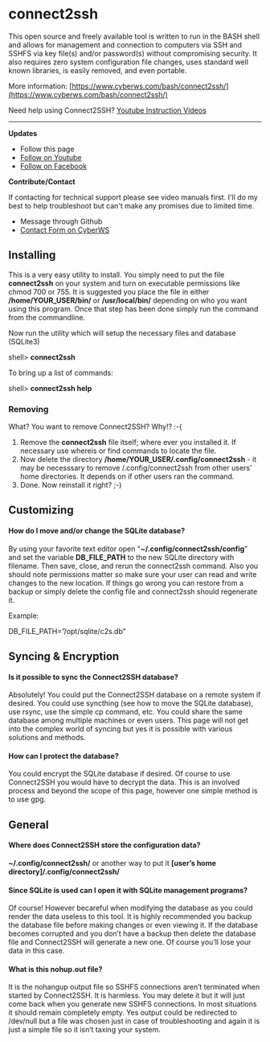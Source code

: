 # connect2ssh

This open source and freely available tool is written to run in the BASH shell and allows for management and connection to computers via SSH and SSHFS via key file(s) and/or password(s) without compromising security. It also requires zero system configuration file changes, uses standard well known libraries, is easily removed, and even portable.

More information: [https://www.cyberws.com/bash/connect2ssh/](https://www.cyberws.com/bash/connect2ssh/)

Need help using Connect2SSH? [Youtube Instruction Videos](https://www.youtube.com/watch?v=gQsglNH-w4M&list=PL7DdW0jxJRrGbjomR6bgwmyeRUvt7jHOT)

----

**Updates**

* Follow this page
* [Follow on Youtube](https://www.youtube.com/channel/UCeQtI9fcAapQkiHph42NjWA)
* [Follow on Facebook](https://www.facebook.com/cyberwscom/)

**Contribute/Contact**

If contacting for technical support please see video manuals first.  I'll do my best to help troubleshoot but can't make any promises due to limited time.

* Message through Github
* [Contact Form on CyberWS](https://www.cyberws.com/contact-us/)

## Installing

This is a very easy utility to install.  You simply need to put the file **connect2ssh** on your system and turn on executable permissions like chmod 700 or 755.  It is suggested you place the file in either **/home/YOUR_USER/bin/** or **/usr/local/bin/** depending on who you want using this program.  Once that step has been done simply run the command from the commandline.

Now run the utility which will setup the necessary files and database (SQLite3)

shell> **connect2ssh**

To bring up a list of commands:

shell> **connect2ssh help**

### Removing

What? You want to remove Connect2SSH? Why!? :-(

1) Remove the **connect2ssh** file itself; where ever you installed it.  If necessary use whereis or find commands to locate the file.
2) Now delete the directory **/home/YOUR_USER/.config/connect2ssh** - it may be necesssary to remove /.config/connect2ssh from other users' home directories.  It depends on if other users ran the command.
3) Done.  Now reinstall it right? ;-)

## Customizing

#### How do I move and/or change the SQLite database?

By using your favorite text editor open "**~/.config/connect2ssh/config**” and set the variable **DB_FILE_PATH** to the new SQLite directory with filename.  Then save, close, and rerun the connect2ssh command.  Also you should note permissions matter so make sure your user can read and write changes to the new location. If things go wrong you can restore from a backup or simply delete the config file and connect2ssh should regenerate it.

Example:

DB_FILE_PATH=”/opt/sqlite/c2s.db” 

## Syncing & Encryption

#### Is it possible to sync the Connect2SSH database?

Absolutely!  You could put the Connect2SSH database on a remote system if desired.  You could use syncthing (see how to move the SQLite database), use rsync, use the simple cp command, etc.  You could share the same database among multiple machines or even users.  This page will not get into the complex world of syncing but yes it is possible with various solutions and methods.

#### How can I protect the database?

You could encrypt the SQLite database if desired.  Of course to use Connect2SSH you would have to decrypt the data.  This is an involved process and beyond the scope of this page, however one simple method is to use gpg.

## General

#### Where does Connect2SSH store the configuration data?

**~/.config/connect2ssh/** or another way to put it **[user’s home directory]/.config/connect2ssh/**

#### Since SQLite is used can I open it with SQLite management programs?

Of course!  However becareful when modifying the database as you could render the data useless to this tool.  It is highly recommended you backup the database file before making changes or even viewing it.  If the database becomes corrupted and you don’t have a backup then delete the database file and Connect2SSH will generate a new one.  Of course you’ll lose your data in this case.

#### What is this nohup.out file?

It is the nohangup output file so SSHFS connections aren’t terminated when started by Connect2SSH.  It is harmless.  You may delete it but it will just come back when you generate new SSHFS connections.  In most situations it should remain completely empty.  Yes output could be redirected to /dev/null but a file was chosen just in case of troubleshooting and again it is just a simple file so it isn’t taxing your system.



